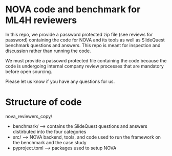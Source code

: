# NOVA code and benchmark for ML4H reviewers

In this repo, we provide a password protected zip file (see reviews for password) containing the code for NOVA and its tools as well as SlideQuest benchmark questions and answers. This repo is meant for inspection and discussion rather than running the code. 

We must provide a passowrd protected file containing the code because the code is undergoing internal company review processes that are mandatory before open sourcing. 

Please let us know if you have any questions for us.

# Structure of code 

nova_reviewers_copy/
  - benchmark/ --> contains the SlideQuest questions and answers distirbuted into the four categories  
  - src/ --> NOVA backend, tools, and code used to run the framework on the benchmark and the case study  
  - pyproject.toml --> packages used to setup NOVA   
